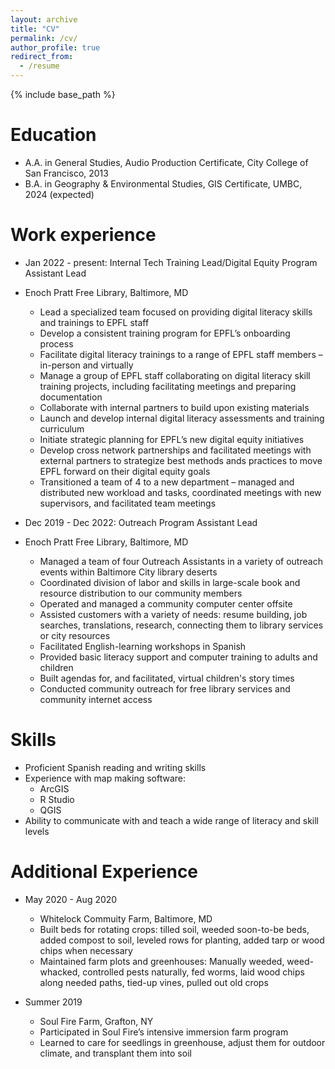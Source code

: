```yaml
---
layout: archive
title: "CV"
permalink: /cv/
author_profile: true
redirect_from:
  - /resume
---
```


{% include base_path %}

Education
======
* A.A. in General Studies, Audio Production Certificate, City College of San Francisco, 2013
* B.A. in Geography & Environmental Studies, GIS Certificate, UMBC, 2024 (expected)

Work experience
======
* Jan 2022 - present: Internal Tech Training Lead/Digital Equity Program Assistant Lead
* Enoch Pratt Free Library, Baltimore, MD
  
   * Lead a specialized team focused on providing digital literacy skills and trainings to EPFL staff
   * Develop a consistent training program for EPFL’s onboarding process
   * Facilitate digital literacy trainings to a range of EPFL staff members – in-person and virtually
   * Manage a group of EPFL staff collaborating on digital literacy skill training projects, including facilitating meetings and preparing documentation 
   * Collaborate with internal partners to build upon existing materials
   * Launch and develop internal digital literacy assessments and training curriculum
   * Initiate strategic planning for EPFL’s new digital equity initiatives
   * Develop cross network partnerships and facilitated meetings with external partners to strategize best methods ands practices to move EPFL forward on their digital equity goals
   * Transitioned a team of 4 to a new department – managed and distributed new workload and tasks, coordinated meetings with new supervisors, and facilitated team meetings


* Dec 2019 - Dec 2022: Outreach Program Assistant Lead
* Enoch Pratt Free Library, Baltimore, MD

   * Managed a team of four Outreach Assistants in a variety of outreach events within Baltimore City library deserts
   * Coordinated division of labor and skills in large-scale book and resource distribution to our community members
   * Operated and managed a community computer center offsite
   * Assisted customers with a variety of needs: resume building, job searches, translations, research, connecting them to library services or city resources
   * Facilitated English-learning workshops in Spanish
   * Provided basic literacy support and computer training to adults and children
   * Built agendas for, and facilitated, virtual children's story times
   * Conducted community outreach for free library services and community internet access

  
Skills
======
* Proficient Spanish reading and writing skills
* Experience with map making software:
    * ArcGIS
    * R Studio
    * QGIS
* Ability to communicate with and teach a wide range of literacy and skill levels


Additional Experience
======
* May 2020 - Aug 2020
  * Whitelock Commuity Farm, Baltimore, MD
   * Built beds for rotating crops: tilled soil, weeded soon-to-be beds, added compost to soil, leveled rows for planting, added tarp or wood chips when necessary
   * Maintained farm plots and greenhouses: Manually weeded, weed-whacked, controlled pests naturally, fed worms, laid wood chips along needed paths, tied-up vines, pulled out old crops


* Summer 2019
  * Soul Fire Farm, Grafton, NY
   * Participated in Soul Fire’s intensive immersion farm program
   * Learned to care for seedlings in greenhouse, adjust them for outdoor climate, and transplant them into soil 
